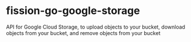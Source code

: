 # fission-go-google-storage
API for Google Cloud Storage, to upload objects to your bucket, download objects from your bucket, and remove objects from your bucket

